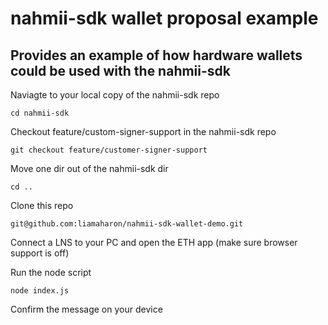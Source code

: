 # nahmii-sdk wallet proposal example

## Provides an example of how hardware wallets could be used with the nahmii-sdk

Naviagte to your local copy of the nahmii-sdk repo

`cd nahmii-sdk`

Checkout feature/custom-signer-support in the nahmii-sdk repo

`git checkout feature/customer-signer-support`

Move one dir out of the nahmii-sdk dir

`cd ..`

Clone this repo

`git@github.com:liamaharon/nahmii-sdk-wallet-demo.git`

Connect a LNS to your PC and open the ETH app (make sure browser support is off)

Run the node script

`node index.js`

Confirm the message on your device
